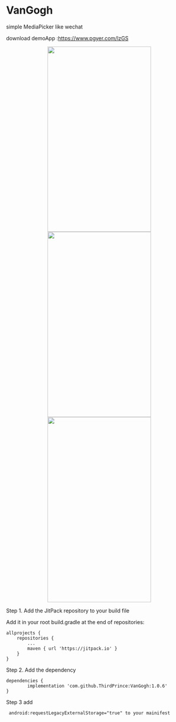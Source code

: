 # VanGogh
 simple MediaPicker like wechat 
 
 download demoApp :https://www.pgyer.com/lzGS 
 


<div align=center><img width="280" height="500" src="https://user-images.githubusercontent.com/26602893/139173765-0bc711d2-7820-40a1-af54-9a59704561d6.jpg"/></div>
<div align=center><img width="280" height="500" src="https://user-images.githubusercontent.com/26602893/139173777-61c612d7-b80b-4b2d-830d-9d0d7f291192.jpg"/></div>

<div align=center><img width="280" height="500" src="https://user-images.githubusercontent.com/26602893/139175153-fd6d0c77-df27-4095-b528-e9955e756618.gif"/></div>


Step 1. Add the JitPack repository to your build file

Add it in your root build.gradle at the end of repositories:

	allprojects {
		repositories {
			...
			maven { url 'https://jitpack.io' }
		}
	}
 
 Step 2. Add the dependency

	dependencies {
	        implementation 'com.github.ThirdPrince:VanGogh:1.0.6'
	}
 
Step 3 add 

     android:requestLegacyExternalStorage="true" to your mainifest
